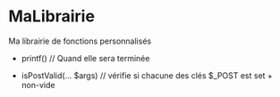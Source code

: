 # MaLibrairie
Ma librairie de fonctions personnalisés


- printf() // Quand elle sera terminée

- isPostValid(... $args) // vérifie si chacune des clés $_POST est set + non-vide

